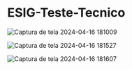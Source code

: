 # ESIG-Teste-Tecnico


![Captura de tela 2024-04-16 181009](https://github.com/gabrielmds222/ESIG-Teste-Tecnico/assets/57078227/7e7af632-94a2-46f0-9c72-6185bd1aa883)

![Captura de tela 2024-04-16 181527](https://github.com/gabrielmds222/ESIG-Teste-Tecnico/assets/57078227/0354acaa-be8c-46c5-9f40-51ee7da14dd3)

![Captura de tela 2024-04-16 181607](https://github.com/gabrielmds222/ESIG-Teste-Tecnico/assets/57078227/5781126f-51ce-40a1-8e2a-0d02da96d438)
